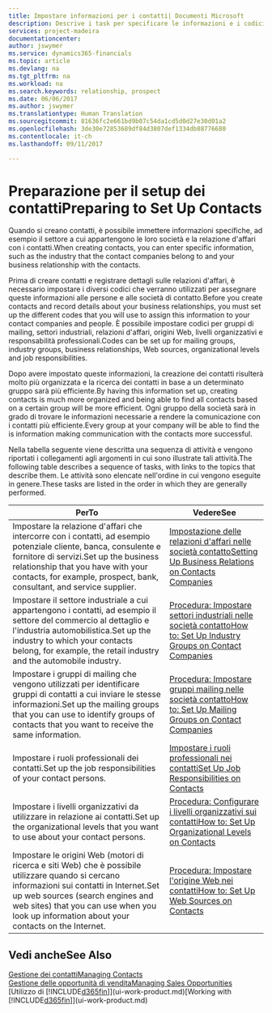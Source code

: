 ```yaml
---
title: Impostare informazioni per i contatti| Documenti Microsoft
description: Descrive i task per specificare le informazioni e i codici, ad esempio, sui settori industriali e le relazioni d'affari, prima di impostare i contatti.
services: project-madeira
documentationcenter: 
author: jswymer
ms.service: dynamics365-financials
ms.topic: article
ms.devlang: na
ms.tgt_pltfrm: na
ms.workload: na
ms.search.keywords: relationship, prospect
ms.date: 06/06/2017
ms.author: jswymer
ms.translationtype: Human Translation
ms.sourcegitcommit: 81636fc2e661bd9b07c54da1cd5d0d27e30d01a2
ms.openlocfilehash: 3de30e72853689df84d3807def1334db88776680
ms.contentlocale: it-ch
ms.lasthandoff: 09/11/2017

---
```

# <a name="preparing-to-set-up-contacts"></a><span data-ttu-id="4060d-103">Preparazione per il setup dei contatti</span><span class="sxs-lookup"><span data-stu-id="4060d-103">Preparing to Set Up Contacts</span></span>
<span data-ttu-id="4060d-104">Quando si creano contatti, è possibile immettere informazioni specifiche, ad esempio il settore a cui appartengono le loro società e la relazione d'affari con i contatti.</span><span class="sxs-lookup"><span data-stu-id="4060d-104">When creating contacts, you can enter specific information, such as the industry that the contact companies belong to and your business relationship with the contacts.</span></span>

<span data-ttu-id="4060d-105">Prima di creare contatti e registrare dettagli sulle relazioni d'affari, è necessario impostare i diversi codici che verranno utilizzati per assegnare queste informazioni alle persone e alle società di contatto.</span><span class="sxs-lookup"><span data-stu-id="4060d-105">Before you create contacts and record details about your business relationships, you must set up the different codes that you will use to assign this information to your contact companies and people.</span></span> <span data-ttu-id="4060d-106">È possibile impostare codici per gruppi di mailing, settori industriali, relazioni d'affari, origini Web, livelli organizzativi e responsabilità professionali.</span><span class="sxs-lookup"><span data-stu-id="4060d-106">Codes can be set up for mailing groups, industry groups, business relationships, Web sources, organizational levels and job responsibilities.</span></span>

<span data-ttu-id="4060d-107">Dopo avere impostato queste informazioni, la creazione dei contatti risulterà molto più organizzata e la ricerca dei contatti in base a un determinato gruppo sarà più efficiente.</span><span class="sxs-lookup"><span data-stu-id="4060d-107">By having this information set up, creating contacts is much more organized and being able to find all contacts based on a certain group will be more efficient.</span></span> <span data-ttu-id="4060d-108">Ogni gruppo della società sarà in grado di trovare le informazioni necessarie a rendere la comunicazione con i contatti più efficiente.</span><span class="sxs-lookup"><span data-stu-id="4060d-108">Every group at your company will be able to find the is information making communication with the contacts more successful.</span></span>

<span data-ttu-id="4060d-109">Nella tabella seguente viene descritta una sequenza di attività e vengono riportati i collegamenti agli argomenti in cui sono illustrate tali attività.</span><span class="sxs-lookup"><span data-stu-id="4060d-109">The following table describes a sequence of tasks, with links to the topics that describe them.</span></span> <span data-ttu-id="4060d-110">Le attività sono elencate nell'ordine in cui vengono eseguite in genere.</span><span class="sxs-lookup"><span data-stu-id="4060d-110">These tasks are listed in the order in which they are generally performed.</span></span>

| <span data-ttu-id="4060d-111">Per</span><span class="sxs-lookup"><span data-stu-id="4060d-111">To</span></span> | <span data-ttu-id="4060d-112">Vedere</span><span class="sxs-lookup"><span data-stu-id="4060d-112">See</span></span> |
| --- | --- |
| <span data-ttu-id="4060d-113">Impostare la relazione d'affari che intercorre con i contatti, ad esempio potenziale cliente, banca, consulente e fornitore di servizi.</span><span class="sxs-lookup"><span data-stu-id="4060d-113">Set up the business relationship that you have with your contacts, for example, prospect, bank, consultant, and service supplier.</span></span> |[<span data-ttu-id="4060d-114">Impostazione delle relazioni d'affari nelle società contatto</span><span class="sxs-lookup"><span data-stu-id="4060d-114">Setting Up Business Relations on Contacts Companies</span></span>](marketing-business-relations.md) |
| <span data-ttu-id="4060d-115">Impostare il settore industriale a cui appartengono i contatti, ad esempio il settore del commercio al dettaglio e l'industria automobilistica.</span><span class="sxs-lookup"><span data-stu-id="4060d-115">Set up the industry to which your contacts belong, for example, the retail industry and the automobile industry.</span></span> |[<span data-ttu-id="4060d-116">Procedura: Impostare settori industriali nelle società contatto</span><span class="sxs-lookup"><span data-stu-id="4060d-116">How to: Set Up Industry Groups on Contact Companies</span></span>](marketing-industry-groups.md) |
| <span data-ttu-id="4060d-117">Impostare i gruppi di mailing che vengono utilizzati per identificare gruppi di contatti a cui inviare le stesse informazioni.</span><span class="sxs-lookup"><span data-stu-id="4060d-117">Set up the mailing groups that you can use to identify groups of contacts that you want to receive the same information.</span></span> |[<span data-ttu-id="4060d-118">Procedura: Impostare gruppi mailing nelle società contatto</span><span class="sxs-lookup"><span data-stu-id="4060d-118">How to: Set Up Mailing Groups on Contact Companies</span></span>](marketing-mailing-groups.md) |
| <span data-ttu-id="4060d-119">Impostare i ruoli professionali dei contatti.</span><span class="sxs-lookup"><span data-stu-id="4060d-119">Set up the job responsibilities of your contact persons.</span></span> |[<span data-ttu-id="4060d-120">Impostare i ruoli professionali nei contatti</span><span class="sxs-lookup"><span data-stu-id="4060d-120">Set Up Job Responsibilities on Contacts</span></span>](marketing-job-responsibilities.md) |
| <span data-ttu-id="4060d-121">Impostare i livelli organizzativi da utilizzare in relazione ai contatti.</span><span class="sxs-lookup"><span data-stu-id="4060d-121">Set up the organizational levels that you want to use about your contact persons.</span></span> |[<span data-ttu-id="4060d-122">Procedura: Configurare i livelli organizzativi sui contatti</span><span class="sxs-lookup"><span data-stu-id="4060d-122">How to: Set Up Organizational Levels on Contacts</span></span>](marketing-organizational-levels.md) |
| <span data-ttu-id="4060d-123">Impostare le origini Web (motori di ricerca e siti Web) che è possibile utilizzare quando si cercano informazioni sui contatti in Internet.</span><span class="sxs-lookup"><span data-stu-id="4060d-123">Set up web sources (search engines and web sites) that you can use when you look up information about your contacts on the Internet.</span></span> |[<span data-ttu-id="4060d-124">Procedura: Impostare l'origine Web nei contatti</span><span class="sxs-lookup"><span data-stu-id="4060d-124">How to: Set Up Web Sources on Contacts</span></span>](marketing-web-sources.md) |

## <a name="see-also"></a><span data-ttu-id="4060d-125">Vedi anche</span><span class="sxs-lookup"><span data-stu-id="4060d-125">See Also</span></span>
[<span data-ttu-id="4060d-126">Gestione dei contatti</span><span class="sxs-lookup"><span data-stu-id="4060d-126">Managing Contacts</span></span>](marketing-contacts.md)  
[<span data-ttu-id="4060d-127">Gestione delle opportunità di vendita</span><span class="sxs-lookup"><span data-stu-id="4060d-127">Managing Sales Opportunities</span></span>](marketing-manage-sales-opportunities.md)  
<span data-ttu-id="4060d-128">[Utilizzo di [!INCLUDE[d365fin](includes/d365fin_md.md)]](ui-work-product.md)</span><span class="sxs-lookup"><span data-stu-id="4060d-128">[Working with [!INCLUDE[d365fin](includes/d365fin_md.md)]](ui-work-product.md)</span></span>

